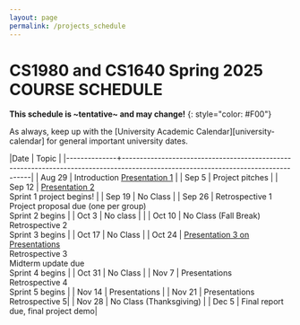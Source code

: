 ```yaml
---
layout: page
permalink: /projects_schedule
---
```


# CS1980 and CS1640 Spring 2025 COURSE SCHEDULE #

**This schedule is ~tentative~ and may change!**
{: style="color: #F00"}

As always, keep up with the [University Academic Calendar][university-calendar] for general important university dates.

|Date          | Topic                                                                                                                             |
|--------------+-----------------------------------------------------------------------------------------------------------------------------------|
| Aug 29  | Introduction    [Presentation 1]({{site.baseurl}}/lectures/Capstone_Lecture1.pdf) |
| Sep 5  | Project pitches     |
| Sep 12 |  [Presentation 2]({{site.baseurl}}/lectures/Capstone_Lecture2_RequirementsElicitation.pdf) <br> Sprint 1 project begins!     |
| Sep 19 | No Class  |
| Sep 26 | Retrospective 1 <br> Project proposal due (one per group)<br> Sprint 2 begins     |
| Oct 3  | No class  |          |
| Oct 10    | No Class (Fall Break) <br> Retrospective 2 <br> Sprint 3 begins   |
| Oct 17   | No Class  |
| Oct 24   | [Presentation 3 on Presentations]({{site.baseurl}}/lectures/Capstone_Lecture3_Presentations.pdf) <br> Retrospective 3 <br> Midterm update due <br> Sprint 4 begins |
| Oct 31   |  No Class   |
| Nov 7  | Presentations  <br> Retrospective 4 <br> Sprint 5 begins  |
| Nov 14 | Presentations  |
| Nov 21 | Presentations   <br> Retrospective 5|
| Nov 28 | No Class (Thanksgiving)  |
| Dec 5  | Final report due, final project demo|
